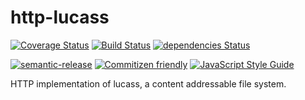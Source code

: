 # http-lucass

[![Coverage Status](https://coveralls.io/repos/github/mikeal/http-lucass/badge.svg?branch=master)](https://coveralls.io/github/mikeal/http-lucass?branch=master)
[![Build Status](https://travis-ci.org/mikeal/http-lucass.svg?branch=master)](https://travis-ci.org/mikeal/http-lucass)
[![dependencies Status](https://david-dm.org/mikeal/http-lucass/status.svg)](https://david-dm.org/mikeal/http-lucass)

[![semantic-release](https://img.shields.io/badge/%20%20%F0%9F%93%A6%F0%9F%9A%80-semantic--release-e10079.svg)](https://github.com/semantic-release/semantic-release)
[![Commitizen friendly](https://img.shields.io/badge/commitizen-friendly-brightgreen.svg)](http://commitizen.github.io/cz-cli/)
[![JavaScript Style Guide](https://img.shields.io/badge/code_style-standard-brightgreen.svg)](https://standardjs.com)


HTTP implementation of lucass, a content addressable file system.
